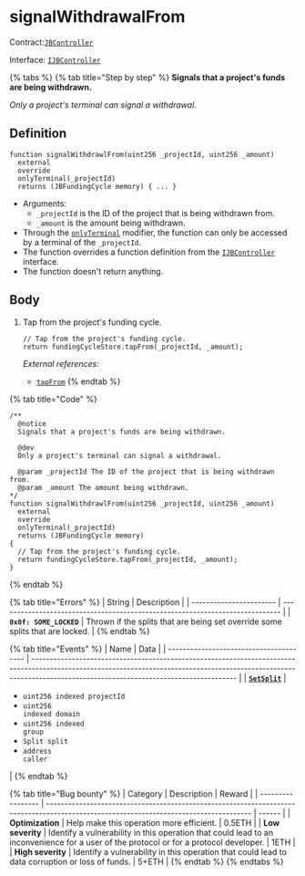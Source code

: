 # signalWithdrawalFrom

Contract:[`JBController`](../)​‌

Interface: [`IJBController`](../../../../interfaces/ijbcontroller.md)

{% tabs %}
{% tab title="Step by step" %}
**Signals that a project's funds are being withdrawn.**

_Only a project's terminal can signal a withdrawal._

## Definition

```solidity
function signalWithdrawlFrom(uint256 _projectId, uint256 _amount)
  external
  override
  onlyTerminal(_projectId)
  returns (JBFundingCycle memory) { ... }
```

* Arguments:
  * `_projectId` is the ID of the project that is being withdrawn from.
  * `_amount` is the amount being withdrawn.
* Through the [`onlyTerminal`](../../jbcontrollerutility/modifiers/onlyterminal.md) modifier, the function can only be accessed by a terminal of the `_projectId`.
* The function overrides a function definition from the [`IJBController`](../../../../interfaces/ijbcontroller.md) interface.
* The function doesn't return anything.

## Body

1.  Tap from the project's funding cycle.

    ```solidity
    // Tap from the project's funding cycle.
    return fundingCycleStore.tapFrom(_projectId, _amount);
    ```

    _External references:_

    * [`tapFrom`](../../../jbfundingcyclestore/write/tapfrom.md)
{% endtab %}

{% tab title="Code" %}
```solidity
/**
  @notice
  Signals that a project's funds are being withdrawn.

  @dev
  Only a project's terminal can signal a withdrawal.

  @param _projectId The ID of the project that is being withdrawn from.
  @param _amount The amount being withdrawn.
*/
function signalWithdrawlFrom(uint256 _projectId, uint256 _amount)
  external
  override
  onlyTerminal(_projectId)
  returns (JBFundingCycle memory)
{
  // Tap from the project's funding cycle.
  return fundingCycleStore.tapFrom(_projectId, _amount);
}
```
{% endtab %}

{% tab title="Errors" %}
| String                  | Description                                                                   |
| ----------------------- | ----------------------------------------------------------------------------- |
| **`0x0f: SOME_LOCKED`** | Thrown if the splits that are being set override some splits that are locked. |
{% endtab %}

{% tab title="Events" %}
| Name                                    | Data                                                                                                                                                                                                                 |
| --------------------------------------- | -------------------------------------------------------------------------------------------------------------------------------------------------------------------------------------------------------------------- |
| [**`SetSplit`**](../events/setsplit.md) | <ul><li><code>uint256 indexed projectId</code></li><li><code>uint256 indexed domain</code></li><li><code>uint256 indexed group</code></li><li><code>Split split</code></li><li><code>address caller</code></li></ul> |
{% endtab %}

{% tab title="Bug bounty" %}
| Category          | Description                                                                                                                            | Reward |
| ----------------- | -------------------------------------------------------------------------------------------------------------------------------------- | ------ |
| **Optimization**  | Help make this operation more efficient.                                                                                               | 0.5ETH |
| **Low severity**  | Identify a vulnerability in this operation that could lead to an inconvenience for a user of the protocol or for a protocol developer. | 1ETH   |
| **High severity** | Identify a vulnerability in this operation that could lead to data corruption or loss of funds.                                        | 5+ETH  |
{% endtab %}
{% endtabs %}
